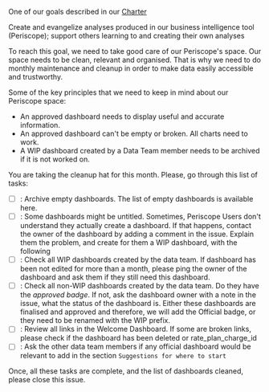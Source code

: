 <!---
This issue is for Periscope cleanup
---->

One of our goals described in our [Charter](https://about.gitlab.com/handbook/business-ops/data-team/#-charter)

>>>
Create and evangelize analyses produced in our business intelligence tool (Periscope); support others learning to and creating their own analyses
>>>

To reach this goal, we need to take good care of our Periscope's space. Our space needs to be clean, relevant and organised. That is why we need to do monthly maintenance and cleanup in order to  make data easily accessible and trustworthy.

Some of the key principles that we need to keep in mind about our Periscope space:
- An approved dashboard needs to display useful and accurate information.
- An approved dashboard can't be empty or broken. All charts need to work.
- A WIP dashboard created by a Data Team member needs to be archived if it is not worked on.


You are taking the cleanup hat for this month. Please, go through this list of tasks:

- [ ] : Archive empty dashboards. The list of empty dashboards is available here.
- [ ] : Some dashboards might be untitled. Sometimes, Periscope Users don't understand they actually create a dashboard. If that happens, contact the owner of the dashboard by adding a comment in the issue. Explain them the problem, and create for them a WIP dashboard, with the following
- [ ] : Check all WIP dashboards created by the data team. If dashboard has been not edited for more than a month, please ping the owner of the dashboard and ask them if they still need this dashboard.
- [ ] : Check all non-WIP dashboards created by the data team. Do they have the *approved badge*. If not, ask the dashboard owner with a note in the issue, what the status of the dashboard is. Either these dashboards are finalised and approved and therefore, we will add the Official badge, or they need to be renamed with the WIP prefix.
- [ ] : Review all links in the Welcome Dashboard. If some are broken links, please check if the dashboard has been deleted or rate_plan_charge_id
- [ ] : Ask the other data team members if any official dashboard would be relevant to add in the section `Suggestions for where to start`

Once, all these tasks are complete, and the list of dashboards cleaned, please close this issue.
